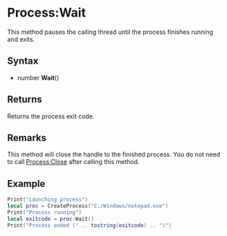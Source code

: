 # Process:Wait #

This method pauses the calling thread until the process finishes running and exits.

## Syntax ##

- number **Wait**()

## Returns ##

Returns the process exit code.

## Remarks ##
This method will close the handle to the finished process. You do not need to call [Process:Close](Process_Close.md) after calling this method.

## Example ##

```lua
Print("Launching process")
local proc = CreateProcess("C:/Windows/notepad.exe")
Print("Process running")
local exitcode = proc:Wait()
Print("Process ended (" .. tostring(exitcode) .. ")")
```

